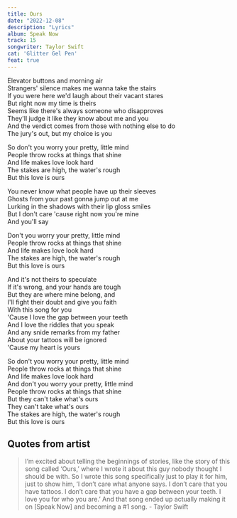```yaml
---
title: Ours
date: "2022-12-08"
description: "Lyrics"
album: Speak Now
track: 15
songwriter: Taylor Swift
cat: 'Glitter Gel Pen'
feat: true
---
```

<p className="verse-one">
Elevator buttons and morning air <br />
Strangers' silence makes me wanna take the stairs <br />
If you were here we'd laugh about their vacant stares <br />
But right now my time is theirs <br />
Seems like there's always someone who disapproves <br />
They'll judge it like they know about me and you <br />
And the verdict comes from those with nothing else to do <br />
The jury's out, but my choice is you <br />
</p>
<p className="chorus">
So don't you worry your pretty, little mind <br />
People throw rocks at things that shine <br />
And life makes love look hard <br />
The stakes are high, the water's rough <br />
But this love is ours <br />
</p>
<p className="verse-two">
You never know what people have up their sleeves <br />
Ghosts from your past gonna jump out at me <br />
Lurking in the shadows with their lip gloss smiles <br />
But I don't care 'cause right now you're mine <br />
And you'll say <br />
</p>
<p className="chorus">
Don't you worry your pretty, little mind <br />
People throw rocks at things that shine <br />
And life makes love look hard <br />
The stakes are high, the water's rough <br />
But this love is ours <br />
</p>
<p className="bridge">
And it's not theirs to speculate <br />
If it's wrong, and your hands are tough <br />
But they are where mine belong, and <br />
I'll fight their doubt and give you faith <br />
With this song for you <br />
'Cause I love the gap between your teeth <br />
And I love the riddles that you speak <br />
And any snide remarks from my father <br />
About your tattoos will be ignored <br />
'Cause my heart is yours <br />
</p>
<p className="chorus">
So don't you worry your pretty, little mind <br />
People throw rocks at things that shine <br />
And life makes love look hard <br />
And don't you worry your pretty, little mind <br />
People throw rocks at things that shine <br />
But they can't take what's ours <br />
They can't take what's ours <br />
The stakes are high, the water's rough <br />
But this love is ours <br />
</p>


## Quotes from artist
<blockquote>
I’m excited about telling the beginnings of stories, like the story of this song called ‘Ours,’ where I wrote it about this guy nobody thought I should be with. So I wrote this song specifically just to play it for him, just to show him, ‘I don’t care what anyone says. I don’t care that you have tattoos. I don’t care that you have a gap between your teeth. I love you for who you are.’ And that song ended up actually making it on [Speak Now] and becoming a #1 song. - Taylor Swift
</blockquote>


